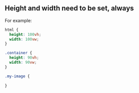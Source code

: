 ## Height and width need to be set, always

For example:

```css
html {
  height: 100vh;
  width: 100vw;
}

.container {
  height: 90vh;
  width: 90vw;
}

.my-image {
  
}
```
